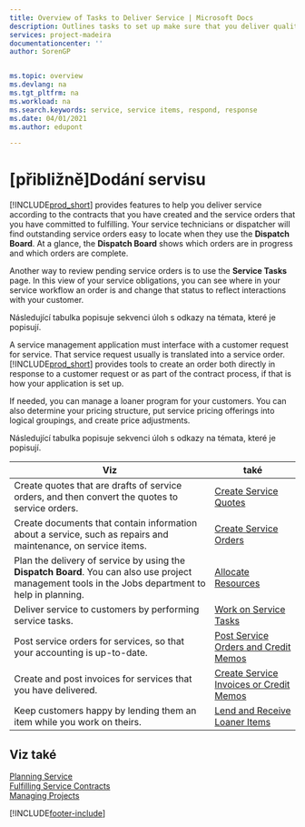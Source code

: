 ```yaml
---
title: Overview of Tasks to Deliver Service | Microsoft Docs
description: Outlines tasks to set up make sure that you deliver quality service and live up to agreements with customers.
services: project-madeira
documentationcenter: ''
author: SorenGP


ms.topic: overview
ms.devlang: na
ms.tgt_pltfrm: na
ms.workload: na
ms.search.keywords: service, service items, respond, response
ms.date: 04/01/2021
ms.author: edupont

---
```

# [přibližně]Dodání servisu
[!INCLUDE[prod_short](includes/prod_short.md)] provides features to help you deliver service according to the contracts that you have created and the service orders that you have committed to fulfilling. Your service technicians or dispatcher will find outstanding service orders easy to locate when they use the **Dispatch Board**. At a glance, the **Dispatch Board** shows which orders are in progress and which orders are complete.

Another way to review pending service orders is to use the **Service Tasks** page. In this view of your service obligations, you can see where in your service workflow an order is and change that status to reflect interactions with your customer.

Následující tabulka popisuje sekvenci úloh s odkazy na témata, které je popisují.

A service management application must interface with a customer request for service. That service request usually is translated into a service order. [!INCLUDE[prod_short](includes/prod_short.md)] provides tools to create an order both directly in response to a customer request or as part of the contract process, if that is how your application is set up.

If needed, you can manage a loaner program for your customers. You can also determine your pricing structure, put service pricing offerings into logical groupings, and create price adjustments.

Následující tabulka popisuje sekvenci úloh s odkazy na témata, které je popisují.

| **Viz** | **také** |
|------------|-------------|  
| Create quotes that are drafts of service orders, and then convert the quotes to service orders. | [Create Service Quotes](service-how-to-create-service-quotes.md) |
| Create documents that contain information about a service, such as repairs and maintenance, on service items. | [Create Service Orders](service-how-to-create-service-orders.md) |
| Plan the delivery of service by using the **Dispatch Board**. You can also use project management tools in the Jobs department to help in planning. | [Allocate Resources](service-how-to-allocate-resources.md) |
| Deliver service to customers by performing service tasks. | [Work on Service Tasks](service-how-to-work-on-service-tasks.md) |
| Post service orders for services, so that your accounting is up-to-date. | [Post Service Orders and Credit Memos](service-how-to-post-service-orders.md) |
| Create and post invoices for services that you have delivered. | [Create Service Invoices or Credit Memos](service-how-create-invoices.md) |
| Keep customers happy by lending them an item while you work on theirs. | [Lend and Receive Loaner Items](service-how-to-lend-receive-loaners.md) |

## Viz také
[Planning Service](service-plan-service.md)  
[Fulfilling Service Contracts](service-fulfill-service-contracts.md)  
[Managing Projects](projects-manage-projects.md)


[!INCLUDE[footer-include](includes/footer-banner.md)]